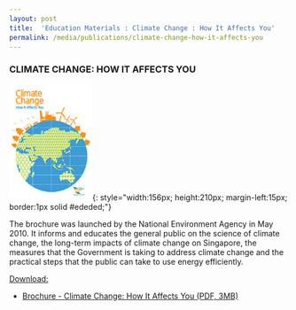 ```yaml
---
layout: post
title:  'Education Materials : Climate Change : How It Affects You'
permalink: /media/publications/climate-change-how-it-affects-you
---
```



### CLIMATE CHANGE: HOW IT AFFECTS YOU

![Climate Change : How It Affects You](/images/climate-change-how-it-affects-you.jpg "Climate Change : How It Affects You"){: style="width:156px; height:210px; margin-left:15px; border:1px solid #ededed;"}

The brochure was launched by the National Environment Agency in May 2010. It informs and educates the general public on the science of climate change, the long-term impacts of climate change on Singapore, the measures that the Government is taking to address climate change and the practical steps that the public can take to use energy efficiently.

<u>Download:</u>

* [<a href="/docs/default-source/publications/climate-change-how-it-affects-you.pdf" target="_blank">Brochure - Climate Change: How It Affects You (PDF, 3MB)</a>](/docs/default-source/publications/climate-change-how-it-affects-you.pdf)